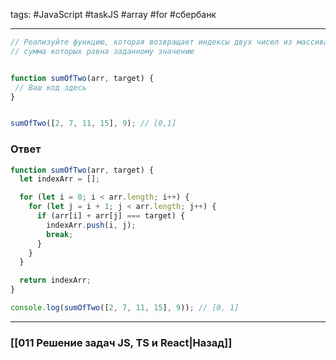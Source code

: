 tags: #JavaScript #taskJS #array #for #сбербанк 
___

```js
// Реализуйте функцию, которая возвращает индексы двух чисел из массива,
// сумма которых равна заданному значению


function sumOfTwo(arr, target) {
 // Ваш код здесь
}


sumOfTwo([2, 7, 11, 15], 9); // [0,1]
```

### Ответ

```js
function sumOfTwo(arr, target) {
  let indexArr = [];

  for (let i = 0; i < arr.length; i++) {
    for (let j = i + 1; j < arr.length; j++) {
      if (arr[i] + arr[j] === target) {
        indexArr.push(i, j);
        break;
      }
    }
  }

  return indexArr;
}

console.log(sumOfTwo([2, 7, 11, 15], 9)); // [0, 1]
```

___
### [[011 Решение задач JS, TS и React|Назад]]